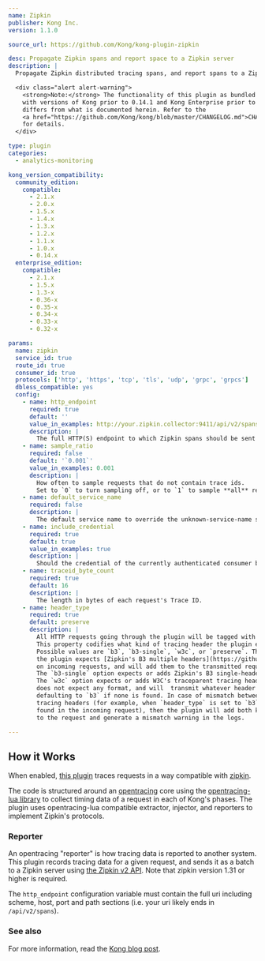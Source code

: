 ```yaml
---
name: Zipkin
publisher: Kong Inc.
version: 1.1.0

source_url: https://github.com/Kong/kong-plugin-zipkin

desc: Propagate Zipkin spans and report space to a Zipkin server
description: |
  Propagate Zipkin distributed tracing spans, and report spans to a Zipkin server.

  <div class="alert alert-warning">
    <strong>Note:</strong> The functionality of this plugin as bundled
    with versions of Kong prior to 0.14.1 and Kong Enterprise prior to 0.34
    differs from what is documented herein. Refer to the
    <a href="https://github.com/Kong/kong/blob/master/CHANGELOG.md">CHANGELOG</a>
    for details.
  </div>

type: plugin
categories:
  - analytics-monitoring

kong_version_compatibility:
  community_edition:
    compatible:
      - 2.1.x
      - 2.0.x
      - 1.5.x
      - 1.4.x
      - 1.3.x
      - 1.2.x
      - 1.1.x
      - 1.0.x
      - 0.14.x
  enterprise_edition:
    compatible:
      - 2.1.x
      - 1.5.x
      - 1.3-x
      - 0.36-x
      - 0.35-x
      - 0.34-x
      - 0.33-x
      - 0.32-x

params:
  name: zipkin
  service_id: true
  route_id: true
  consumer_id: true
  protocols: ['http', 'https', 'tcp', 'tls', 'udp', 'grpc', 'grpcs']
  dbless_compatible: yes
  config:
    - name: http_endpoint
      required: true
      default: ''
      value_in_examples: http://your.zipkin.collector:9411/api/v2/spans
      description: |
        The full HTTP(S) endpoint to which Zipkin spans should be sent by Kong.
    - name: sample_ratio
      required: false
      default: '`0.001`'
      value_in_examples: 0.001
      description: |
        How often to sample requests that do not contain trace ids.
        Set to `0` to turn sampling off, or to `1` to sample **all** requests.
    - name: default_service_name
      required: false
      description: |
        The default service name to override the unknown-service-name spans.
    - name: include_credential
      required: true
      default: true
      value_in_examples: true
      description: |
        Should the credential of the currently authenticated consumer be included in metadata sent to the Zipkin server?
    - name: traceid_byte_count
      required: true
      default: 16
      description: |
        The length in bytes of each request's Trace ID.
    - name: header_type
      required: true
      default: preserve
      description: |
        All HTTP requests going through the plugin will be tagged with a tracing HTTP request.
        This property codifies what kind of tracing header the plugin expects on incoming requests.
        Possible values are `b3`, `b3-single`, `w3c`, or `preserve`. The `b3` option means that
        the plugin expects [Zipkin's B3 multiple headers](https://github.com/openzipkin/b3-propagation#multiple-headers)
        on incoming requests, and will add them to the transmitted requests if they are missing from it.
        The `b3-single` option expects or adds Zipkin's B3 single-header tracing headers.
        The `w3c` option expects or adds W3C's traceparent tracing header. The `preserve` option
        does not expect any format, and will  transmit whatever header is recognized or present,
        defaulting to `b3` if none is found. In case of mismatch between the expected and incoming
        tracing headers (for example, when `header_type` is set to `b3` but a w3c-style tracing header is
        found in the incoming request), then the plugin will add both kinds of tracing headers
        to the request and generate a mismatch warning in the logs.

---
```


## How it Works

When enabled, [this plugin](https://github.com/Kong/kong-plugin-zipkin) traces requests in a way compatible with [zipkin](https://zipkin.io/).

The code is structured around an [opentracing](http://opentracing.io/) core using the [opentracing-lua library](https://github.com/Kong/opentracing-lua) to collect timing data of a request in each of Kong's phases.
The plugin uses opentracing-lua compatible extractor, injector, and reporters to implement Zipkin's protocols.

### Reporter

An opentracing "reporter" is how tracing data is reported to another system.
This plugin records tracing data for a given request, and sends it as a batch to a Zipkin server using [the Zipkin v2 API](https://zipkin.io/zipkin-api/#/default/post_spans). Note that zipkin version 1.31 or higher is required.

The `http_endpoint` configuration variable must contain the full uri including scheme, host, port and path sections (i.e. your uri likely ends in `/api/v2/spans`).

### See also

For more information, read the [Kong blog post](https://konghq.com/blog/tracing-with-zipkin-in-kong-2-1-0/).
